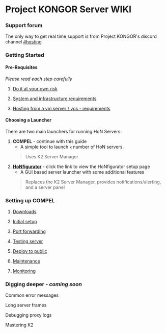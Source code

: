 # Project KONGOR Server WIKI

### Support forum

The only way to get real time support is from Project KONGOR's discord channel [#hosting](https://discord.com/channels/991034716360687637/1018466634408673340)

### Getting Started

#### Pre-Requisites

_Please read each step carefully_

1. [Do it at your own risk](basics/risks.md)

1. [System and infrastructure requirements](basics/system-and-infra.md)

1. [Hosting from a vm server / vps - requirements](basics/vm-vps-server.md)

#### Choosing a Launcher
There are two main launchers for running HoN Servers:
1. **COMPEL** - continue with this guide
	- A simple tool to launch ``x`` number of HoN servers.
	> Uses K2 Server Manager
1. **[HoNfigurator](https://github.com/frankthetank001/honfigurator)** - click the link to view the HoNfigurator setup page
	- A GUI based server launcher with some additional features
	> Replaces the K2 Server Manager, provides notifications/alerting, and a server panel

### Setting up COMPEL
1. [Downloads](basics/downloads.md)

1. [Initial setup](basics/initial-setup.md)

1. [Port forwarding](basics/port-forwarding.md)

1. [Testing server](basics/testing.md)

1. [Deploy to public](basics/deploy-to-public.md)

1. [Maintenance](basics/maintenance.md)

1. [Monitoring](https://github.com/frankthetank001/HoNfigurator/blob/main/docs/elasticsearch-monitoring-setup.md)

### Digging deeper - *coming soon*

Common error messages

Long server frames

Debugging proxy logs

Mastering K2
